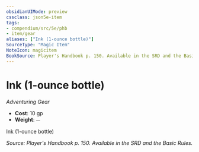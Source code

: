 ```yaml
---
obsidianUIMode: preview
cssclass: json5e-item
tags:
- compendium/src/5e/phb
- item/gear
aliases: ["Ink (1-ounce bottle)"]
SourceType: "Magic Item"
NoteIcon: magicitem
BookSource: Player's Handbook p. 150. Available in the SRD and the Basic Rules.
---
```

# Ink (1-ounce bottle)
*Adventuring Gear*  

- **Cost**: 10 gp
- **Weight**: ⏤

Ink (1-ounce bottle)

*Source: Player's Handbook p. 150. Available in the SRD and the Basic Rules.*